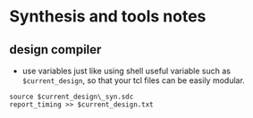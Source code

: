 # Synthesis and tools notes
## design compiler
* use variables just like using shell
useful variable such as `$current_design`, so that your tcl files can be easily modular.
```shell
source $current_design\_syn.sdc
report_timing >> $current_design.txt
```
